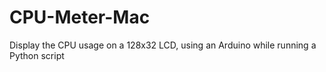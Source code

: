 # CPU-Meter-Mac
Display the CPU usage on a 128x32 LCD, using an Arduino while running a Python script
